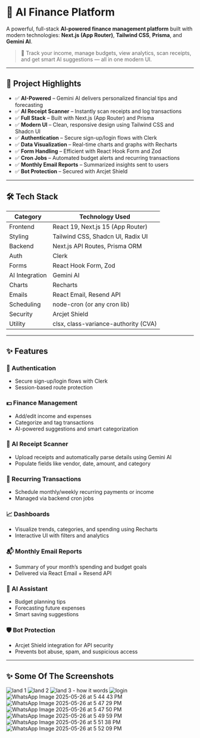 # 💸 AI Finance Platform

A powerful, full-stack **AI-powered finance management platform** built with modern technologies: **Next.js (App Router)**, **Tailwind CSS**, **Prisma**, and **Gemini AI**.

> 🚀 Track your income, manage budgets, view analytics, scan receipts, and get smart AI suggestions — all in one modern UI.

---

## 🧠 Project Highlights

- ✅ **AI-Powered** – Gemini AI delivers personalized financial tips and forecasting
- ✅ **AI Receipt Scanner** – Instantly scan receipts and log transactions
- ✅ **Full Stack** – Built with Next.js (App Router) and Prisma
- ✅ **Modern UI** – Clean, responsive design using Tailwind CSS and Shadcn UI
- ✅ **Authentication** – Secure sign-up/login flows with Clerk
- ✅ **Data Visualization** – Real-time charts and graphs with Recharts
- ✅ **Form Handling** – Efficient with React Hook Form and Zod
- ✅ **Cron Jobs** – Automated budget alerts and recurring transactions
- ✅ **Monthly Email Reports** – Summarized insights sent to users
- ✅ **Bot Protection** – Secured with Arcjet Shield

---

## 🛠️ Tech Stack

| Category       | Technology Used                          |
|----------------|-------------------------------------------|
| Frontend       | React 19, Next.js 15 (App Router)         |
| Styling        | Tailwind CSS, Shadcn UI, Radix UI         |
| Backend        | Next.js API Routes, Prisma ORM            |
| Auth           | Clerk                                     |
| Forms          | React Hook Form, Zod                      |
| AI Integration | Gemini AI                                 |
| Charts         | Recharts                                  |
| Emails         | React Email, Resend API                   |
| Scheduling     | node-cron (or any cron lib)               |
| Security       | Arcjet Shield                             |
| Utility        | clsx, class-variance-authority (CVA)      |

---

## ✨ Features

### 🔐 Authentication
- Secure sign-up/login flows with Clerk
- Session-based route protection

### 💵 Finance Management
- Add/edit income and expenses
- Categorize and tag transactions
- AI-powered suggestions and smart categorization

### 🧾 AI Receipt Scanner
- Upload receipts and automatically parse details using Gemini AI
- Populate fields like vendor, date, amount, and category

### 🔁 Recurring Transactions
- Schedule monthly/weekly recurring payments or income
- Managed via backend cron jobs

### 📈 Dashboards
- Visualize trends, categories, and spending using Recharts
- Interactive UI with filters and analytics

### 📬 Monthly Email Reports
- Summary of your month’s spending and budget goals
- Delivered via React Email + Resend API

### 🧠 AI Assistant
- Budget planning tips
- Forecasting future expenses
- Smart saving suggestions

### 🛡 Bot Protection
- Arcjet Shield integration for API security
- Prevents bot abuse, spam, and suspicious access

---
## ✨ Some Of The Screenshots

![land 1](https://github.com/user-attachments/assets/da040111-6325-46ff-ac0c-65b6755d666c)
![land 2](https://github.com/user-attachments/assets/02a1ea00-2733-4625-a920-9c98513854c7)
![land 3 - how it words](https://github.com/user-attachments/assets/8508ca36-7ae0-461c-b513-187d4bb9cd77)
![login](https://github.com/user-attachments/assets/b7fd9278-850b-43b4-bbb1-b55386289546)
![WhatsApp Image 2025-05-26 at 5 44 43 PM](https://github.com/user-attachments/assets/3cf031aa-4554-4646-af94-3804dfb8c15a)
![WhatsApp Image 2025-05-26 at 5 47 29 PM](https://github.com/user-attachments/assets/d685c100-fcbc-4cbf-8e79-650e953a7150)
![WhatsApp Image 2025-05-26 at 5 47 50 PM](https://github.com/user-attachments/assets/cdd5846b-e3bb-4144-af88-83b6ae897ce3)
![WhatsApp Image 2025-05-26 at 5 49 59 PM](https://github.com/user-attachments/assets/fcf49963-3ade-4627-a5c7-360a45b81e68)
![WhatsApp Image 2025-05-26 at 5 51 38 PM](https://github.com/user-attachments/assets/2680444b-6e21-4504-a9c5-7efff68274f2)
![WhatsApp Image 2025-05-26 at 5 52 09 PM](https://github.com/user-attachments/assets/99d7f556-f837-4e06-8c4b-c8d5f7b966db)















